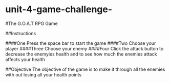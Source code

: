 # unit-4-game-challenge-

#The G.O.A.T RPG Game

##Instructions

####One
Press the space bar to start the game
####Two
Choose your player
####Three
Choose your enemy
####Four
Click the attack button to decrease the enemyies health and to see how much the enemies attack affects your health

##Objective
The objective of the game is to make it through all the enemies with out losing all your health points
